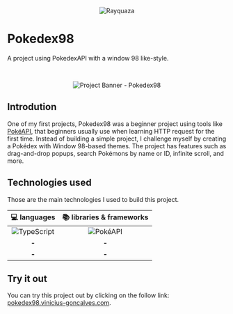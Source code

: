 <div align="center">

  ![][icon]
  
</div> 

# Pokedex98
A project using PokedexAPI with a window 98 like-style.

<br />

<div align="center">
  
  ![][project-banner]
  
</div>

<div>

  ## Introdution
  One of my first projects, Pokedex98 was a beginner project using tools like [PokéAPI][pokeapi], that beginners usually use when learning HTTP request for the first time. Instead of building a simple project, I challenge myself by creating a Pokédex with Window 98-based themes. The project has features such as drag-and-drop popups, search Pokémons by name or ID, infinite scroll, and more.
  
</div>

<div>

  ## Technologies used
  Those are the main technologies I used to build this project.
  
  |  💻 languages  |  📚 libraries & frameworks |
  | :-------------: | :-----------------------:  |
  | ![][typescript] | ![][pokeapi-badge]               | 
  | **-**           | **-**                      |
  | **-**           | **-**                      |
  
</div>

<div>

  ## Try it out
  You can try this project out by clicking on the follow link: [pokedex98.vinicius-goncalves.com][try-it-out-path].
  
</div>

[commnet]: # (assets-path)

[project-banner]: <https://github.com/vinicius-goncalves/projects/blob/main/assets/pokedex98/project-banner.png> "Project Banner - Pokedex98"
[icon]: <https://github.com/vinicius-goncalves/projects/blob/main/assets/pokedex98/rayquaza-128x128.png> "Rayquaza"
[pokeapi-badge]: <https://img.shields.io/badge/Pok%C3%A9API-323330?style=for-the-badge&logo=pokemon> "PokéAPI"
[typescript]: <https://img.shields.io/badge/TypeScript-323330?style=for-the-badge&logo=typescript&logoColor=3077C5> "TypeScript"

[commnet]: # (assets-path)

[comment]: # (reference-links)

[pokeapi]: <https://pokeapi.co/> "PokéAPI"
[try-it-out-path]: <https://pokedex98.vinicius-goncalves.com> "Pokedex98"

[comment]: # (reference-links)
